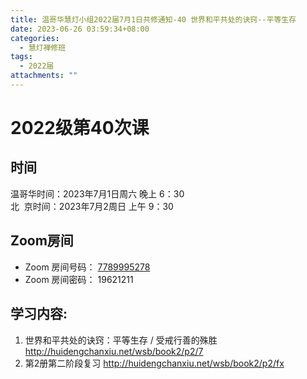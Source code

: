 ```yaml
---
title: 温哥华慧灯小组2022届7月1日共修通知-40 世界和平共处的诀窍--平等生存
date: 2023-06-26 03:59:34+08:00
categories:
  - 慧灯禅修班
tags:
  - 2022届
attachments: ""
---
```

# 2022级第40次课

## 时间

温哥华时间：2023年7月1日周六 晚上 6：30\
北  京时间：2023年7月2周日 上午 9：30

## Zoom房间

* Zoom 房间号码： [7789995278](https://us02web.zoom.us/j/7789995278?pwd=VjZmbWJFY2k2K0E5RVB2cTNIQmhqUT09)
* Zoom 房间密码： 19621211

## 学习内容:

1. 世界和平共处的诀窍：平等生存 / 受戒行善的殊胜 <http://huidengchanxiu.net/wsb/book2/p2/7>
2. 第2册第二阶段复习 <http://huidengchanxiu.net/wsb/book2/p2/fx>